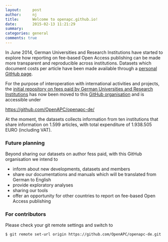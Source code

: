 ```yaml
---
layout:     post
author:		nj
title:      Welcome to openapc.github.io!
date:       2015-02-13 11:21:29
summary:    
categories: general
comments: true
---
```


In June 2014, German Universities and Research Institutions have started to explore how reporting on fee-based Open Access publishing can be made more transparent and reproducible across institutions. Datasets which document costs per article have been made available through a [personal GitHub page](http://njahn82.github.io/unibiAPC/). 

For the purpose of interoperation with international activities and projects, the [initial repository on fees paid by German Universities and Research Institutions](https://github.com/njahn82/unibiAPC) has now been moved to this [GitHub organisation](https://github.com/OpenAPC/) and is accessible under

<https://github.com/OpenAPC/openapc-de/>

At the moment, the datasets collects information from ten institutions that share information on 1.599 articles, with total expenditure of 1.938.505 EURO (including VAT). 

### Future planning 

Beyond sharing our datasets on author fess paid, with this GitHub organisation we intend to

- inform about new developments, datasets and members
- share our documentations and manuals which will be translated from German to English
- provide exploratory analyses
- sharing our tools
- offer an opportunity for other countries to report on fee-based Open Access publishing 

### For contributors

Please check your git remote settings and switch to

```
$ git remote set-url origin https://github.com/OpenAPC/openapc-de.git
```
 
